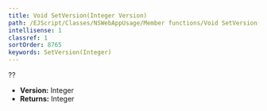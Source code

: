 ```yaml
---
title: Void SetVersion(Integer Version)
path: /EJScript/Classes/NSWebAppUsage/Member functions/Void SetVersion(Integer p_0)
intellisense: 1
classref: 1
sortOrder: 8765
keywords: SetVersion(Integer)
---
```



??



* **Version:** Integer
* **Returns:** Integer


